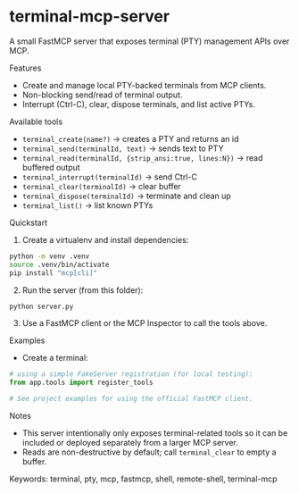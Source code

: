 # terminal-mcp-server

A small FastMCP server that exposes terminal (PTY) management APIs over MCP.

Features
- Create and manage local PTY-backed terminals from MCP clients.
- Non-blocking send/read of terminal output.
- Interrupt (Ctrl-C), clear, dispose terminals, and list active PTYs.

Available tools
- `terminal_create(name?)` -> creates a PTY and returns an id
- `terminal_send(terminalId, text)` -> sends text to PTY
- `terminal_read(terminalId, {strip_ansi:true, lines:N})` -> read buffered output
- `terminal_interrupt(terminalId)` -> send Ctrl-C
- `terminal_clear(terminalId)` -> clear buffer
- `terminal_dispose(terminalId)` -> terminate and clean up
- `terminal_list()` -> list known PTYs

Quickstart
1. Create a virtualenv and install dependencies:

```bash
python -m venv .venv
source .venv/bin/activate
pip install "mcp[cli]"
```

2. Run the server (from this folder):

```bash
python server.py
```

3. Use a FastMCP client or the MCP Inspector to call the tools above.

Examples
- Create a terminal:

```py
# using a simple FakeServer registration (for local testing):
from app.tools import register_tools

# See project examples for using the official FastMCP client.
```

Notes
- This server intentionally only exposes terminal-related tools so it can be included or deployed separately from a larger MCP server.
- Reads are non-destructive by default; call `terminal_clear` to empty a buffer.

Keywords: terminal, pty, mcp, fastmcp, shell, remote-shell, terminal-mcp
